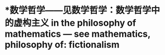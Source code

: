 # \*数学哲学——见数学哲学：数学哲学中的虚构主义 in the philosophy of mathematics — see mathematics, philosophy of: fictionalism

